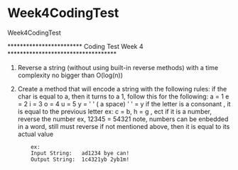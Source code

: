 # Week4CodingTest
Week4CodingTest

************************ Coding Test Week 4 ***********************************
1.  Reverse a string (without using built-in reverse methods) with a time complexity no bigger than O(log(n))
2.  Create a method that will encode a string with the following rules:
           if the char is equal to a, then it turns to a 1, follow this for the following:
                   a = 1
                   e = 2
                    i = 3
                   o = 4
                   u = 5
                   y = ' '  ( a space)
                  ' ' = y
             if the letter is a consonant , it is equal to the previous letter ex:
                  c = b,  h = g , ect
             if it is a number, reverse the number ex,
                 12345 = 54321
                  note, numbers can be enbedded in a word, still must reverse
             if not mentioned above, then it is equal to its actual value

            ex:
            Input String:   ad1234 bye can!
            Output String:  1c4321yb 2yb1m!
